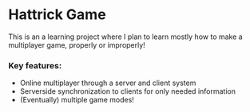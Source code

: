 # Hattrick Game
This is an a learning project where I plan to learn mostly how to make a multiplayer game, properly or improperly! 
### Key features:
- Online multiplayer through a server and client system
- Serverside synchronization to clients for only needed information
- (Eventually) multiple game modes!
